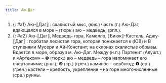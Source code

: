 ```yaml
---
title: Аю-Даг
---
```


1. {: #a1} Аю-⟦Даг⟧
: скалистый мыс, ⦅юж.⦆ часть ⦅г.⦆ Аю-Даг, вдающаяся в море – ⦅тюрк.⦆ аю – медведь; ⦅рпл.⦆.
2. {: #a2} Аю-⟦Даг⟧, Медведь-гора, Камелло, ⟦Биюк⟧-Кастель, Аджу-⟦Даг⟧
: горбатая лесистая гора, которая понижается к ⦅ЮВ⦆ и В ступенями Мусери и Ай-Констант; на склонах скалистые обрывы. Вдается в море, образуя м. Аю-Даг. Между ⦅н.п.⦆ Партенит ⦅Алушт.⦆ и «Артеком» – ❶ ⦅тюрк.⦆ аю – медведь – гора напоминает его очертаниями; ⦅рпл.⦆; ❸ ⦅ср.⦆ ⦅греч.⦆ камилос – верблюд; ❹ ⦅ср.⦆ ⦅греч.⦆ кастели – крепость, укрепление – на горе многочисленные ⦅срв.⦆ руины.
